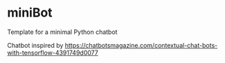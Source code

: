 # miniBot
Template for a minimal Python chatbot

Chatbot inspired by https://chatbotsmagazine.com/contextual-chat-bots-with-tensorflow-4391749d0077
